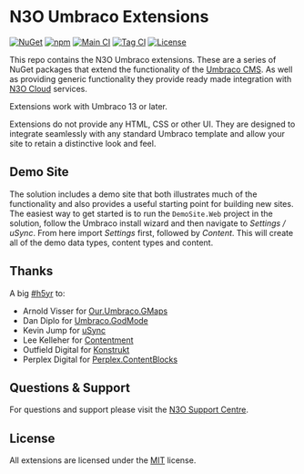 # N3O Umbraco Extensions

[![NuGet](https://img.shields.io/nuget/v/N3O.Umbraco.Extensions)](https://www.nuget.org/packages/N3O.Umbraco.Extensions/)
[![npm](https://img.shields.io/npm/v/@n3oltd/umbraco-giving-client)](https://www.npmjs.com/package/@n3oltd/umbraco-giving-client)
[![Main CI](https://github.com/n3oltd/N3O.Umbraco/actions/workflows/main-ci.yml/badge.svg)](https://github.com/n3oltd/N3O.Umbraco/actions/workflows/main-ci.yml)
[![Tag CI](https://github.com/n3oltd/N3O.Umbraco/actions/workflows/tag-ci.yml/badge.svg)](https://github.com/n3oltd/N3O.Umbraco/actions/workflows/tag-ci.yml)
[![License](https://img.shields.io/github/license/n3oltd/N3O.Umbraco)](LICENSE.md)

This repo contains the N3O Umbraco extensions. These are a series of NuGet packages that extend the functionality of the [Umbraco CMS](https://umbraco.com). As well as providing generic functionality they provide ready made integration with [N3O Cloud](https://n3o.ltd/) services.

Extensions work with Umbraco 13 or later.

Extensions do not provide any HTML, CSS or other UI. They are designed to integrate seamlessly with any standard Umbraco template and allow your site to retain a distinctive look and feel.

## Demo Site

The solution includes a demo site that both illustrates much of the functionality and also provides a useful starting point for building new sites. The easiest way to get started is to run the `DemoSite.Web` project in the solution, follow the Umbraco install wizard and then navigate to _Settings / uSync_. From here import _Settings_ first, followed by _Content_. This will create all of the demo data types, content types and content.

## Thanks

A big [#h5yr](https://community.umbraco.com/learn-about-the-community/h5yr/) to:

- Arnold Visser for [Our.Umbraco.GMaps](https://github.com/ArnoldV/Our.Umbraco.GMaps)
- Dan Diplo for [Umbraco.GodMode](https://github.com/DanDiplo/Umbraco.GodMode)
- Kevin Jump for [uSync](https://jumoo.co.uk/usync/)
- Lee Kelleher for [Contentment](https://github.com/leekelleher/umbraco-contentment)
- Outfield Digital for [Konstrukt](https://getkonstrukt.net/)
- Perplex Digital for [Perplex.ContentBlocks](https://github.com/PerplexDigital/Perplex.ContentBlocks)

## Questions & Support

For questions and support please visit the [N3O Support Centre](https://support.n3o.ltd/).

## License

All extensions are licensed under the [MIT](LICENSE.md) license.
